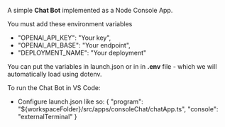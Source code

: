 A simple **Chat Bot** implemented as a Node Console App. 

You must add these environment variables
- "OPENAI_API_KEY": "Your key",
- "OPENAI_API_BASE": "Your endpoint",
- "DEPLOYMENT_NAME": "Your deployment"

You can put the variables in launch.json or in in **.env** file - which we will automatically load using dotenv.

To run the Chat Bot in VS Code: 
- Configure launch.json like so: 
{
    "program": "${workspaceFolder}/src/apps/consoleChat/chatApp.ts",
    "console": "externalTerminal"
}
